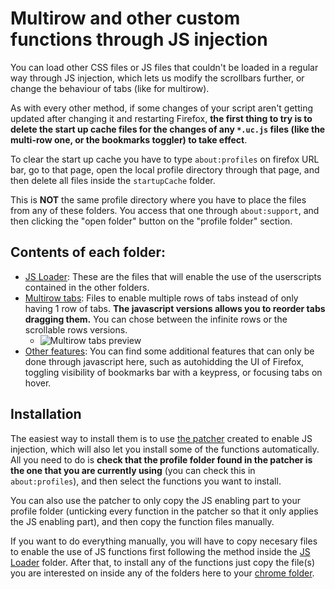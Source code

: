 # Multirow and other custom functions through JS injection
You can load other CSS files or JS files that couldn't be loaded in a regular way through JS injection, which lets us modify the scrollbars further, or change the behaviour of tabs (like for multirow).

As with every other method, if some changes of your script aren't getting updated after changing it and restarting Firefox, **the first thing to try is to delete the start up cache files for the changes of any `*.uc.js` files (like the multi-row one, or the bookmarks toggler) to take effect**.

To clear the start up cache you have to type `about:profiles` on firefox URL bar, go to that page, open the local profile directory through that page, and then delete all files inside the `startupCache` folder.

This is **NOT** the same profile directory where you have to place the files from any of these folders. You access that one through `about:support`, and then clicking the "open folder" button on the "profile folder" section.

## Contents of each folder:

* [JS Loader](https://github.com/Izheil/Quantum-Nox-Firefox-Dark-Full-Theme/tree/master/Multirow%20and%20other%20functions/JS%20Loader): These are the files that will enable the use of the userscripts contained in the other folders.
* [Multirow tabs](https://github.com/Izheil/Quantum-Nox-Firefox-Dark-Full-Theme/tree/master/Multirow%20and%20other%20functions/Multirow%20tabs): Files to enable multiple rows of tabs instead of only having 1 row of tabs. **The javascript versions allows you to reorder tabs dragging them.** You can chose between the infinite rows or the scrollable rows versions. 
	* ![Multirow tabs preview](https://i.imgur.com/qqQn4Ky.png)
* [Other features](https://github.com/Izheil/Quantum-Nox-Firefox-Dark-Full-Theme/tree/master/Multirow%20and%20other%20functions/Other%20features): You can find some additional features that can only be done through javascript here, such as autohidding the UI of Firefox, toggling visibility of bookmarks bar with a keypress, or focusing tabs on hover.

## Installation
The easiest way to install them is to use [the patcher](https://github.com/Izheil/Quantum-Nox-Firefox-Dark-Full-Theme/releases) created to enable JS injection, which will also let you install some of the functions automatically. All you need to do is **check that the profile folder found in the patcher is the one that you are currently using** (you can check this in `about:profiles`), and then select the functions you want to install.

You can also use the patcher to only copy the JS enabling part to your profile folder (unticking every function in the patcher so that it only applies the JS enabling part), and then copy the function files manually.

If you want to do everything manually, you will have to copy necesary files to enable the use of JS functions first following the method inside the [JS Loader](https://github.com/Izheil/Quantum-Nox-Firefox-Dark-Full-Theme/tree/master/Multirow%20and%20other%20functions/JS%20Loader) folder. After that, to install any of the functions just copy the file(s) you are interested on inside any of the folders here to your [chrome folder](https://github.com/Izheil/Quantum-Nox-Firefox-Dark-Full-Theme/wiki/Chrome-and-Root-folders#the-chrome-folder).